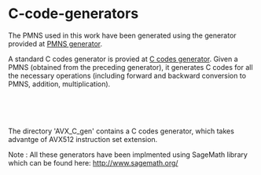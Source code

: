 # C-code-generators

The PMNS used in this work have been generated using the generator provided at [PMNS generator](https://github.com/arithPMNS/low_memory_efficient_PMNS/tree/main/pmns_generator). 

A standard C codes generator is provied at [C codes generator](https://github.com/arithPMNS/low_memory_efficient_PMNS/tree/main/C_codes_generator). Given a PMNS  (obtained from the preceding generator), it generates C codes for all the necessary operations (including forward and backward conversion to PMNS, addition, multiplication).

<br />
<br />
<br />

The directory 'AVX_C_gen' contains a C codes generator, which takes advantge of AVX512 instruction set extension.

 
 Note : All these generators have been implmented using SageMath library which can be found here: http://www.sagemath.org/
